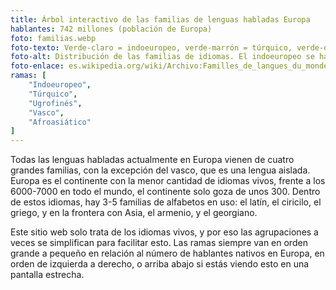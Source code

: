 ```yaml
---
title: Árbol interactivo de las familias de lenguas habladas Europa
hablantes: 742 millones (población de Europa)
foto: familias.webp
foto-texto: Verde-claro = indoeuropeo, verde-marrón = túrquico, verde-oscuro = ugrofinés, gris = vasco, amarillo = afroasiático
foto-alt: Distribución de las familias de idiomas. El indoeuropeo se habla en la mayoría de Europa. El Túrquico se habla en Turquía y unos lugares en sus vecinos. El ugrofinés se habla en el norte de Europa centrado en Finlandia y Estonia, en Hungría, y partes centrales de Rusia. El vasco se habla en el noreste de España y un poquísimo de Francia. El afroasiático se habla en Malta, el norte de África y en el Oriente Medio.
foto-enlace: es.wikipedia.org/wiki/Archivo:Familles_de_langues_du_monde.png
ramas: [
    "Indoeuropeo",
    "Túrquico",
    "Ugrofinés",
    "Vasco",
    "Afroasiático"
]
---
```


Todas las lenguas habladas actualmente en Europa vienen de cuatro grandes familias, con la excepción del vasco, que es una lengua aislada. Europa es el continente con la menor cantidad de idiomas vivos, frente a los 6000-7000 en todo el mundo, el continente solo goza de unos 300. Dentro de estos idiomas, hay 3-5 familias de alfabetos en uso: el latín, el ciricilo, el griego, y en la frontera con Asia, el armenio, y el georgiano.

Este sitio web solo trata de los idiomas vivos, y por eso las agrupaciones a veces se simplifican para facilitar esto. Las ramas siempre van en orden grande a pequeño en relación al número de hablantes nativos en Europa, en orden de izquierda a derecho, o arriba abajo si estás viendo esto en una pantalla estrecha.